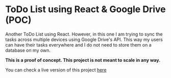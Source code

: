 # ToDo List using React & Google Drive (POC)

Another ToDo List using React. However, in this one I am trying to sync the tasks across multiple devices using Google Drive's API. This way my users can have their tasks everywhere and I do not need to store them on a database on my own.

**This is a proof of concept. This project is not meant to scale in any way.**

You can check a live version of this project [here](https://todo-drive.netlify.app/)
